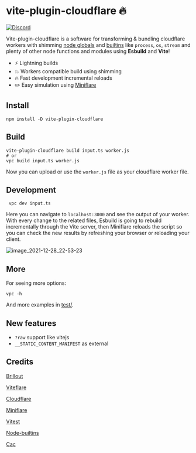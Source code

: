 # vite-plugin-cloudflare 🔥

[![Discord](https://img.shields.io/discord/815937377888632913.svg?label=&logo=discord&logoColor=ffffff&color=7389D8&labelColor=6A7EC2)](https://discord.gg/Rhg9cEghMF)

Vite-plugin-cloudflare is a software for transforming & bundling cloudflare workers with shimming [node globals](https://github.com/calvinmetcalf/rollup-plugin-node-globals) and [builtins](https://github.com/calvinmetcalf/rollup-plugin-node-builtins/)  like `process`, `os`, `stream` and plenty of other node functions and modules using **Esbuild** and **Vite**!

- ⚡ Lightning builds
- 💥 Workers compatible build using shimming
- 🔥 Fast development incremental reloads
- ✏️ Easy simulation using [Miniflare](https://miniflare.dev/) 

## Install
```
npm install -D vite-plugin-cloudflare
```
 
 ## Build
 ```
 vite-plugin-cloudflare build input.ts worker.js 
 # or 
 vpc build input.ts worker.js 
 ```
 Now you can upload or use the `worker.js` file as your cloudflare worker file.
 
 ## Development
 ```
  vpc dev input.ts 
 ```

Here you can navigate to `localhost:3000` and see the output of your worker. With every change to the related files, Esbuild is going to rebuild incrementally through the Vite server, then Miniflare reloads the script so you can check the new results by refreshing your browser or reloading your client.

![image_2021-12-28_22-53-23](https://user-images.githubusercontent.com/37929992/147600217-e2d632cb-78d1-45d8-86cc-081fee8e8f64.png)

## More
For seeing more options:
```
vpc -h
```
And more examples in [test/](https://github.com/Aslemammad/vite-plugin-cloudflare/tree/main/test).

## New features

- `?raw` support like vitejs
- `__STATIC_CONTENT_MANIFEST` as external

## Credits
[Brillout](https://github.com/brillout/)

[Viteflare](https://github.com/alloc/viteflare)

[Cloudflare](https://workers.cloudflare.com/)

[Miniflare](http://miniflare.dev/)

[Vitest](https://github.com/vitest-dev/vitest)

[Node-builtins](https://github.com/calvinmetcalf/rollup-plugin-node-builtins)

[Cac](https://www.npmjs.com/package/cac#display-help-message-and-version)
